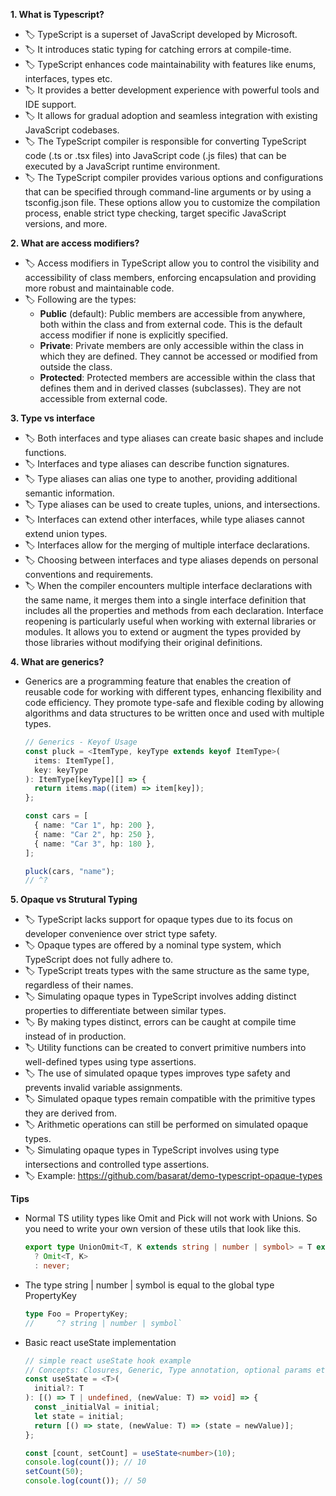 **1. What is Typescript?**

  - 🏷️ TypeScript is a superset of JavaScript developed by Microsoft.
  - 🏷️ It introduces static typing for catching errors at compile-time.
  - 🏷️ TypeScript enhances code maintainability with features like enums, interfaces, types etc.
  - 🏷️ It provides a better development experience with powerful tools and IDE support.
  - 🏷️ It allows for gradual adoption and seamless integration with existing JavaScript codebases.
  - 🏷️ The TypeScript compiler is responsible for converting TypeScript code (.ts or .tsx files) into JavaScript code (.js files) that can be executed by a JavaScript runtime environment.
  - 🏷️ The TypeScript compiler provides various options and configurations that can be specified through command-line arguments or by using a tsconfig.json file. These options allow you to customize the compilation process, enable strict type checking, target specific JavaScript versions, and more.

**2. What are access modifiers?**
  - 🏷️ Access modifiers in TypeScript allow you to control the visibility and accessibility of class members, enforcing encapsulation and providing more robust and maintainable code.
  - 🏷️ Following are the types:
    - **Public** (default): Public members are accessible from anywhere, both within the class and from external code. This is the default access modifier if none is explicitly specified.
    - **Private**: Private members are only accessible within the class in which they are defined. They cannot be accessed or modified from outside the class.
    - **Protected**: Protected members are accessible within the class that defines them and in derived classes (subclasses). They are not accessible from external code.

**3. Type vs interface**

  - 🏷️ Both interfaces and type aliases can create basic shapes and include functions.
  - 🏷️ Interfaces and type aliases can describe function signatures.
  - 🏷️ Type aliases can alias one type to another, providing additional semantic information.
  - 🏷️ Type aliases can be used to create tuples, unions, and intersections.
  - 🏷️ Interfaces can extend other interfaces, while type aliases cannot extend union types.
  - 🏷️ Interfaces allow for the merging of multiple interface declarations.
  - 🏷️ Choosing between interfaces and type aliases depends on personal conventions and requirements.
  - 🏷️ When the compiler encounters multiple interface declarations with the same name, it merges them into a single interface definition that includes all the properties and methods from each declaration. Interface reopening is particularly useful when working with external libraries or modules. It allows you to extend or augment the types provided by those libraries without modifying their original definitions. 

**4. What are generics?**

  - Generics are a programming feature that enables the creation of reusable code for working with different types, enhancing flexibility and code efficiency. They promote type-safe and flexible coding by allowing algorithms and data structures to be written once and used with multiple types.
    ```ts
    // Generics - Keyof Usage
    const pluck = <ItemType, keyType extends keyof ItemType>(
      items: ItemType[],
      key: keyType
    ): ItemType[keyType][] => {
      return items.map((item) => item[key]);
    };
    
    const cars = [
      { name: "Car 1", hp: 200 },
      { name: "Car 2", hp: 250 },
      { name: "Car 3", hp: 180 },
    ];
    
    pluck(cars, "name"); 
    // ^?
    ```
**5. Opaque vs Strutural Typing**
  
  - 🏷️ TypeScript lacks support for opaque types due to its focus on developer convenience over strict type safety.
  - 🏷️ Opaque types are offered by a nominal type system, which TypeScript does not fully adhere to.
  - 🏷️ TypeScript treats types with the same structure as the same type, regardless of their names.
  - 🏷️ Simulating opaque types in TypeScript involves adding distinct properties to differentiate between similar types.
  - 🏷️ By making types distinct, errors can be caught at compile time instead of in production.
  - 🏷️ Utility functions can be created to convert primitive numbers into well-defined types using type assertions.
  - 🏷️ The use of simulated opaque types improves type safety and prevents invalid variable assignments.
  - 🏷️ Simulated opaque types remain compatible with the primitive types they are derived from.
  - 🏷️ Arithmetic operations can still be performed on simulated opaque types.
  - 🏷️ Simulating opaque types in TypeScript involves using type intersections and controlled type assertions.
  - 🏷️ Example: https://github.com/basarat/demo-typescript-opaque-types

**Tips**

  - Normal TS utility types like Omit and Pick will not work with Unions. So you need to write your own version of these utils that look like this.
    ```ts
    export type UnionOmit<T, K extends string | number | symbol> = T extends unknown
      ? Omit<T, K>
      : never;
    ```
  - The type string | number | symbol is equal to the global type PropertyKey
      ```ts
      type Foo = PropertyKey;
      //     ^? string | number | symbol`
      ```
  - Basic react useState implementation
    ```ts
    // simple react useState hook example
    // Concepts: Closures, Generic, Type annotation, optional params etc
    const useState = <T>(
      initial?: T
    ): [() => T | undefined, (newValue: T) => void] => {
      const _initialVal = initial;
      let state = initial;
      return [() => state, (newValue: T) => (state = newValue)];
    };
    
    const [count, setCount] = useState<number>(10);
    console.log(count()); // 10
    setCount(50);
    console.log(count()); // 50
    ```
